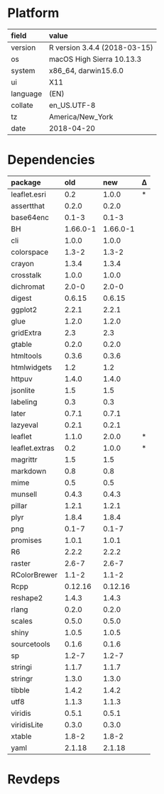# Platform

|field    |value                        |
|:--------|:----------------------------|
|version  |R version 3.4.4 (2018-03-15) |
|os       |macOS High Sierra 10.13.3    |
|system   |x86_64, darwin15.6.0         |
|ui       |X11                          |
|language |(EN)                         |
|collate  |en_US.UTF-8                  |
|tz       |America/New_York             |
|date     |2018-04-20                   |

# Dependencies

|package        |old      |new      |Δ  |
|:--------------|:--------|:--------|:--|
|leaflet.esri   |0.2      |1.0.0    |*  |
|assertthat     |0.2.0    |0.2.0    |   |
|base64enc      |0.1-3    |0.1-3    |   |
|BH             |1.66.0-1 |1.66.0-1 |   |
|cli            |1.0.0    |1.0.0    |   |
|colorspace     |1.3-2    |1.3-2    |   |
|crayon         |1.3.4    |1.3.4    |   |
|crosstalk      |1.0.0    |1.0.0    |   |
|dichromat      |2.0-0    |2.0-0    |   |
|digest         |0.6.15   |0.6.15   |   |
|ggplot2        |2.2.1    |2.2.1    |   |
|glue           |1.2.0    |1.2.0    |   |
|gridExtra      |2.3      |2.3      |   |
|gtable         |0.2.0    |0.2.0    |   |
|htmltools      |0.3.6    |0.3.6    |   |
|htmlwidgets    |1.2      |1.2      |   |
|httpuv         |1.4.0    |1.4.0    |   |
|jsonlite       |1.5      |1.5      |   |
|labeling       |0.3      |0.3      |   |
|later          |0.7.1    |0.7.1    |   |
|lazyeval       |0.2.1    |0.2.1    |   |
|leaflet        |1.1.0    |2.0.0    |*  |
|leaflet.extras |0.2      |1.0.0    |*  |
|magrittr       |1.5      |1.5      |   |
|markdown       |0.8      |0.8      |   |
|mime           |0.5      |0.5      |   |
|munsell        |0.4.3    |0.4.3    |   |
|pillar         |1.2.1    |1.2.1    |   |
|plyr           |1.8.4    |1.8.4    |   |
|png            |0.1-7    |0.1-7    |   |
|promises       |1.0.1    |1.0.1    |   |
|R6             |2.2.2    |2.2.2    |   |
|raster         |2.6-7    |2.6-7    |   |
|RColorBrewer   |1.1-2    |1.1-2    |   |
|Rcpp           |0.12.16  |0.12.16  |   |
|reshape2       |1.4.3    |1.4.3    |   |
|rlang          |0.2.0    |0.2.0    |   |
|scales         |0.5.0    |0.5.0    |   |
|shiny          |1.0.5    |1.0.5    |   |
|sourcetools    |0.1.6    |0.1.6    |   |
|sp             |1.2-7    |1.2-7    |   |
|stringi        |1.1.7    |1.1.7    |   |
|stringr        |1.3.0    |1.3.0    |   |
|tibble         |1.4.2    |1.4.2    |   |
|utf8           |1.1.3    |1.1.3    |   |
|viridis        |0.5.1    |0.5.1    |   |
|viridisLite    |0.3.0    |0.3.0    |   |
|xtable         |1.8-2    |1.8-2    |   |
|yaml           |2.1.18   |2.1.18   |   |

# Revdeps

